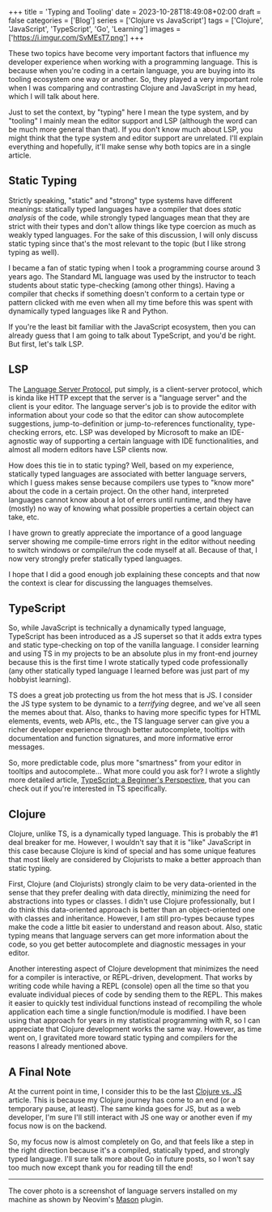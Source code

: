 +++
title = 'Typing and Tooling'
date = 2023-10-28T18:49:08+02:00
draft = false
categories = ['Blog']
series = ['Clojure vs JavaScript']
tags = ['Clojure', 'JavaScript', 'TypeScript', 'Go', 'Learning']
images = ['https://i.imgur.com/SvMEsT7.png']
+++

These two topics have become very important factors that influence my developer experience when working with a programming language. This is because when you're coding in a certain language, you are buying into its tooling ecosystem one way or another. So, they played a very important role when I was comparing and contrasting Clojure and JavaScript in my head, which I will talk about here.

Just to set the context, by "typing" here I mean the type system, and by "tooling" I mainly mean the editor support and LSP (although the word can be much more general than that). If you don't know much about LSP, you might think that the type system and editor support are unrelated. I'll explain everything and hopefully, it'll make sense why both topics are in a single article.

## Static Typing

Strictly speaking, "static" and "strong" type systems have different meanings: statically typed languages have a compiler that does *static analysis* of the code, while strongly typed languages mean that they are strict with their types and don't allow things like type coercion as much as weakly typed languages. For the sake of this discussion, I will only discuss static typing since that's the most relevant to the topic (but I like strong typing as well).

I became a fan of static typing when I took a programming course around 3 years ago. The Standard ML language was used by the instructor to teach students about static type-checking (among other things). Having a compiler that checks if something doesn't conform to a certain type or pattern clicked with me even when all my time before this was spent with dynamically typed languages like R and Python.

If you're the least bit familiar with the JavaScript ecosystem, then you can already guess that I am going to talk about TypeScript, and you'd be right. But first, let's talk LSP.

## LSP

The [Language Server Protocol](https://microsoft.github.io/language-server-protocol/), put simply, is a client-server protocol, which is kinda like HTTP except that the server is a "language server" and the client is your editor. The language server's job is to provide the editor with information about your code so that the editor can show autocomplete suggestions, jump-to-definition or jump-to-references functionality, type-checking errors, etc. LSP was developed by Microsoft to make an IDE-agnostic way of supporting a certain language with IDE functionalities, and almost all modern editors have LSP clients now.

How does this tie in to static typing? Well, based on my experience, statically typed languages are associated with better language servers, which I guess makes sense because compilers use types to "know more" about the code in a certain project. On the other hand, interpreted languages cannot know about a lot of errors until runtime, and they have (mostly) no way of knowing what possible properties a certain object can take, etc.

I have grown to greatly appreciate the importance of a good language server showing me compile-time errors right in the editor without needing to switch windows or compile/run the code myself at all. Because of that, I now very strongly prefer statically typed languages.

I hope that I did a good enough job explaining these concepts and that now the context is clear for discussing the languages themselves.

## TypeScript

So, while JavaScript is technically a dynamically typed language, TypeScript has been introduced as a JS superset so that it adds extra types and static type-checking on top of the vanilla language. I consider learning and using TS in my projects to be an absolute plus in my front-end journey because this is the first time I wrote statically typed code professionally (any other statically typed language I learned before was just part of my hobbyist learning).

TS does a great job protecting us from the hot mess that is JS. I consider the JS type system to be dynamic to a *terrifying* degree, and we've all seen the memes about that. Also, thanks to having more specific types for HTML elements, events, web APIs, etc., the TS language server can give you a richer developer experience through better autocomplete, tooltips with documentation and function signatures, and more informative error messages.

So, more predictable code, plus more "smartness" from your editor in tooltips and autocomplete... What more could you ask for? I wrote a slightly more detailed article, [TypeScript: a Beginner's Perspective](/posts/typescript-a-beginners-perspective/), that you can check out if you're interested in TS specifically.

## Clojure

Clojure, unlike TS, is a dynamically typed language. This is probably the #1 deal breaker for me. However, I wouldn't say that it is "like" JavaScript in this case because Clojure is kind of special and has some unique features that most likely are considered by Clojurists to make a better approach than static typing.

First, Clojure (and Clojurists) strongly claim to be very data-oriented in the sense that they prefer dealing with data directly, minimizing the need for abstractions into types or classes. I didn't use Clojure professionally, but I do think this data-oriented approach is better than an object-oriented one with classes and inheritance. However, I am still pro-types because types make the code a little bit easier to understand and reason about. Also, static typing means that language servers can get more information about the code, so you get better autocomplete and diagnostic messages in your editor.

Another interesting aspect of Clojure development that minimizes the need for a compiler is interactive, or REPL-driven, development. That works by writing code while having a REPL (console) open all the time so that you evaluate individual pieces of code by sending them to the REPL. This makes it easier to quickly test individual functions instead of recompiling the whole application each time a single function/module is modified. I have been using that approach for years in my statistical programming with R, so I can appreciate that Clojure development works the same way. However, as time went on, I gravitated more toward static typing and compilers for the reasons I already mentioned above.

## A Final Note

At the current point in time, I consider this to be the last [Clojure vs. JS](/series/clojure-vs-javascript/) article. This is because my Clojure journey has come to an end (or a temporary pause, at least). The same kinda goes for JS, but as a web developer, I'm sure I'll still interact with JS one way or another even if my focus now is on the backend.

So, my focus now is almost completely on Go, and that feels like a step in the right direction because it's a compiled, statically typed, and strongly typed language. I'll sure talk more about Go in future posts, so I won't say too much now except thank you for reading till the end!

---

The cover photo is a screenshot of language servers installed on my machine as shown by Neovim's [Mason](https://github.com/williamboman/mason.nvim) plugin.
